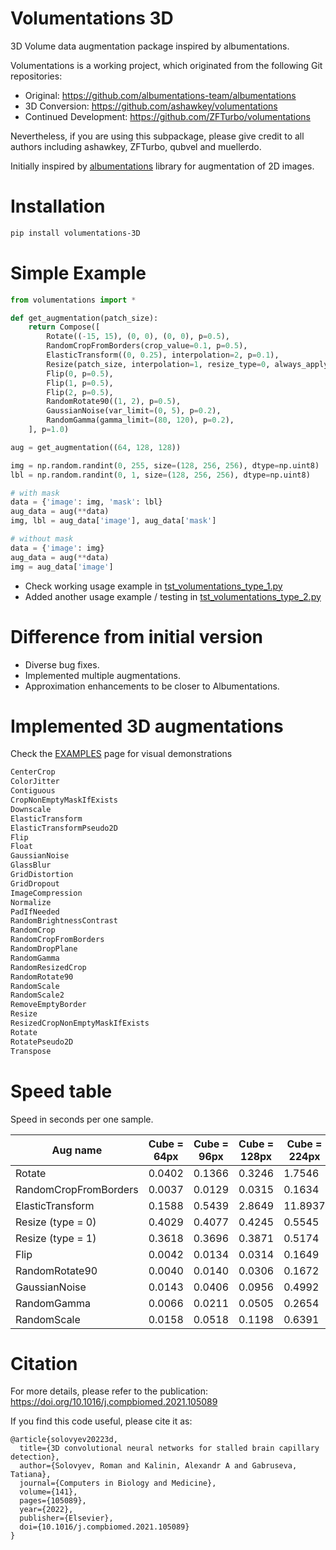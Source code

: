# Volumentations 3D

3D Volume data augmentation package inspired by albumentations.

Volumentations is a working project, which originated from the following Git repositories:
- Original:                 https://github.com/albumentations-team/albumentations
- 3D Conversion:            https://github.com/ashawkey/volumentations
- Continued Development:    https://github.com/ZFTurbo/volumentations

Nevertheless, if you are using this subpackage, please give credit to all authors including ashawkey, ZFTurbo, qubvel and muellerdo.

Initially inspired by [albumentations](https://github.com/albumentations-team/albumentations) library for augmentation of 2D images.

# Installation

```sh
pip install volumentations-3D
```

# Simple Example

```python
from volumentations import *

def get_augmentation(patch_size):
    return Compose([
        Rotate((-15, 15), (0, 0), (0, 0), p=0.5),
        RandomCropFromBorders(crop_value=0.1, p=0.5),
        ElasticTransform((0, 0.25), interpolation=2, p=0.1),
        Resize(patch_size, interpolation=1, resize_type=0, always_apply=True, p=1.0),
        Flip(0, p=0.5),
        Flip(1, p=0.5),
        Flip(2, p=0.5),
        RandomRotate90((1, 2), p=0.5),
        GaussianNoise(var_limit=(0, 5), p=0.2),
        RandomGamma(gamma_limit=(80, 120), p=0.2),
    ], p=1.0)

aug = get_augmentation((64, 128, 128))

img = np.random.randint(0, 255, size=(128, 256, 256), dtype=np.uint8)
lbl = np.random.randint(0, 1, size=(128, 256, 256), dtype=np.uint8)

# with mask
data = {'image': img, 'mask': lbl}
aug_data = aug(**data)
img, lbl = aug_data['image'], aug_data['mask']

# without mask
data = {'image': img}
aug_data = aug(**data)
img = aug_data['image']

```

* Check working usage example in [tst_volumentations_type_1.py](tst_volumentations_type_1.py)  
* Added another usage example / testing in [tst_volumentations_type_2.py](tst_volumentations_type_2.py)  

# Difference from initial version

* Diverse bug fixes.
* Implemented multiple augmentations.
* Approximation enhancements to be closer to Albumentations.

# Implemented 3D augmentations

Check the [EXAMPLES](EXAMPLES.md) page for visual demonstrations
```python
CenterCrop
ColorJitter
Contiguous
CropNonEmptyMaskIfExists
Downscale
ElasticTransform
ElasticTransformPseudo2D
Flip
Float
GaussianNoise
GlassBlur
GridDistortion
GridDropout
ImageCompression
Normalize
PadIfNeeded
RandomBrightnessContrast
RandomCrop
RandomCropFromBorders
RandomDropPlane
RandomGamma
RandomResizedCrop
RandomRotate90
RandomScale
RandomScale2
RemoveEmptyBorder
Resize
ResizedCropNonEmptyMaskIfExists
Rotate
RotatePseudo2D
Transpose
```

# Speed table

Speed in seconds per one sample.

| Aug name | Cube = 64px | Cube = 96px | Cube = 128px | Cube = 224px | Cube = 256px |
|----------|-------------|-------------|--------------|--------------|--------------|
| Rotate | 0.0402 | 0.1366 | 0.3246 | 1.7546 | 2.6349 | 
| RandomCropFromBorders| 0.0037 | 0.0129 | 0.0315 | 0.1634 | 0.2426 |
| ElasticTransform | 0.1588 | 0.5439 | 2.8649 | 11.8937 | 42.3886 |
| Resize (type = 0) | 0.4029 | 0.4077 | 0.4245 | 0.5545 | 0.6278 |
| Resize (type = 1) | 0.3618 | 0.3696 | 0.3871 | 0.5174 | 0.5896 |
| Flip | 0.0042 | 0.0134 | 0.0314 | 0.1649 | 0.2453 |
| RandomRotate90 | 0.0040 | 0.0140 | 0.0306 | 0.1672 | 0.2439 |
| GaussianNoise | 0.0143 | 0.0406 | 0.0956 | 0.4992 | 0.7381 |
| RandomGamma | 0.0066 | 0.0211 | 0.0505 | 0.2654 |  0.3989 |
| RandomScale | 0.0158 | 0.0518 | 0.1198 | 0.6391 | 0.9457 |

# Citation

For more details, please refer to the publication: https://doi.org/10.1016/j.compbiomed.2021.105089

If you find this code useful, please cite it as:
```
@article{solovyev20223d,
  title={3D convolutional neural networks for stalled brain capillary detection},
  author={Solovyev, Roman and Kalinin, Alexandr A and Gabruseva, Tatiana},
  journal={Computers in Biology and Medicine},
  volume={141},
  pages={105089},
  year={2022},
  publisher={Elsevier},
  doi={10.1016/j.compbiomed.2021.105089}
}
```
